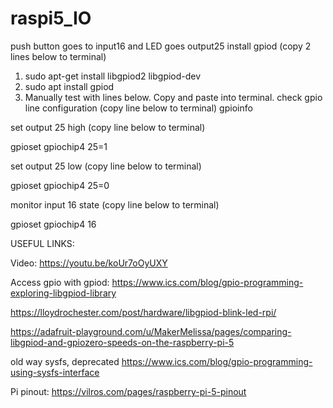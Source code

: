 # raspi5_IO
push button goes to input16 and LED goes output25
install gpiod (copy 2 lines below to terminal)
1. sudo apt-get install libgpiod2 libgpiod-dev
2. sudo apt install gpiod
3. Manually test with lines below. Copy and paste into terminal. 
check gpio line configuration (copy line below to terminal)
gpioinfo

set output 25 high (copy line below to terminal)

gpioset gpiochip4 25=1

set output 25 low (copy line below to terminal)

gpioset gpiochip4 25=0

monitor input 16 state (copy line below to terminal)

gpioset gpiochip4 16

USEFUL LINKS:

Video: https://youtu.be/koUr7oOyUXY

Access gpio with gpiod:
https://www.ics.com/blog/gpio-programming-exploring-libgpiod-library

https://lloydrochester.com/post/hardware/libgpiod-blink-led-rpi/

https://adafruit-playground.com/u/MakerMelissa/pages/comparing-libgpiod-and-gpiozero-speeds-on-the-raspberry-pi-5

old way sysfs, deprecated
https://www.ics.com/blog/gpio-programming-using-sysfs-interface

Pi pinout: https://vilros.com/pages/raspberry-pi-5-pinout

